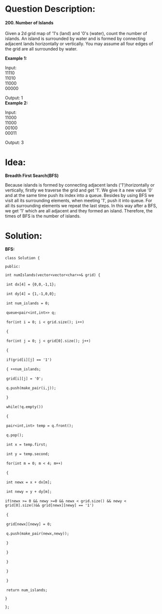 # Question Description:

#### 200. Number of Islands

Given a 2d grid map of '1's (land) and '0's (water), count the number of islands. An island is surrounded by water and is formed by connecting adjacent lands horizontally or vertically. You may assume all four edges of the grid are all surrounded by water.

**Example 1:**

Input:  
11110  
11010  
11000  
00000  

Output: 1  
**Example 2:**

Input:  
11000  
11000  
00100  
00011  

Output: 3  

# Idea:

**Breadth First Search(BFS)**  

Because islands is formed by connecting adjacent lands ('1')horizontally or vertically,  firstly we traverse the grid and get '1'. We give it a new value '0' and at the same time push its index into a queue. Besides by using BFS we visit all its surrounding elements, when meeting '1', push it into queue. For all its surrounding elements we repeat the last steps. In this way after a BFS, we get  '1' which are all adjacent and they formed an island. Therefore,  the times of BFS is the number of islands.

# Solution:

**BFS:**

`class Solution {`

`public:`

  `int numIslands(vector<vector<char>>& grid) {`

​    `int dx[4] = {0,0,-1,1};`

​    `int dy[4] = {1,-1,0,0};`

​    `int num_islands = 0;`

​    `queue<pair<int,int>> q;`

​    `for(int i = 0; i < grid.size(); i++)`

​    `{`

​      `for(int j = 0; j < grid[0].size(); j++)`

​      `{`

​        `if(grid[i][j] == '1')`

​        `{ ++num_islands;`

​         `grid[i][j] = '0';`

​         `q.push(make_pair(i,j));`

​        `}`

​        `while(!q.empty())`

​        `{`

​          `pair<int,int> temp = q.front();`

​          `q.pop();`

​          `int x = temp.first;`

​          `int y = temp.second;`

​          `for(int m = 0; m < 4; m++)`

​          `{`

​            `int newx = x + dx[m];`

​            `int newy = y + dy[m];`

​            `if(newx >= 0 && newy >=0 && newx < grid.size() && newy < grid[0].size()&& grid[newx][newy] == '1')`

​            `{`

​            `grid[newx][newy] = 0;`

​            `q.push(make_pair(newx,newy));`

​            `}`

​          `}`

​        `}`

​      `}` 

​    `}`

​    `return num_islands;`

  `}`

`};`